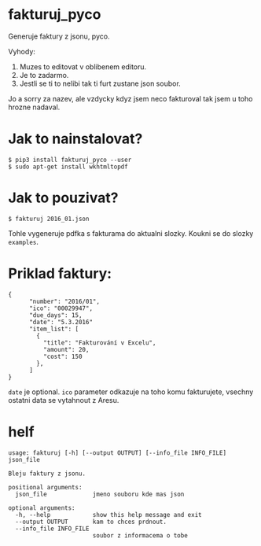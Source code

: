 # fakturuj_pyco
Generuje faktury z jsonu, pyco. 

Vyhody:

1. Muzes to editovat v oblibenem editoru. 
2. Je to zadarmo. 
3. Jestli se ti to nelibi tak ti furt zustane json soubor. 

Jo a sorry za nazev, ale vzdycky kdyz jsem neco fakturoval tak jsem u toho hrozne nadaval. 

Jak to nainstalovat? 
====================

```
$ pip3 install fakturuj_pyco --user
$ sudo apt-get install wkhtmltopdf
``` 



Jak to pouzivat?
================

```
$ fakturuj 2016_01.json 
```

Tohle vygeneruje pdfka s fakturama do aktualni slozky. Koukni se do slozky ``examples``.


Priklad faktury:
================


```
{
      "number": "2016/01",
      "ico": "00029947",
      "due_days": 15,
      "date": "5.3.2016"
      "item_list": [
        {
          "title": "Fakturování v Excelu",
          "amount": 20,
          "cost": 150
        },
      ]
}
```

``date`` je optional. 
``ico`` parameter odkazuje na toho komu fakturujete, vsechny ostatni data
se vytahnout z Aresu. 

helf
====

```
usage: fakturuj [-h] [--output OUTPUT] [--info_file INFO_FILE] json_file

Bleju faktury z jsonu.

positional arguments:
  json_file             jmeno souboru kde mas json

optional arguments:
  -h, --help            show this help message and exit
  --output OUTPUT       kam to chces prdnout.
  --info_file INFO_FILE
                        soubor z informacema o tobe
```